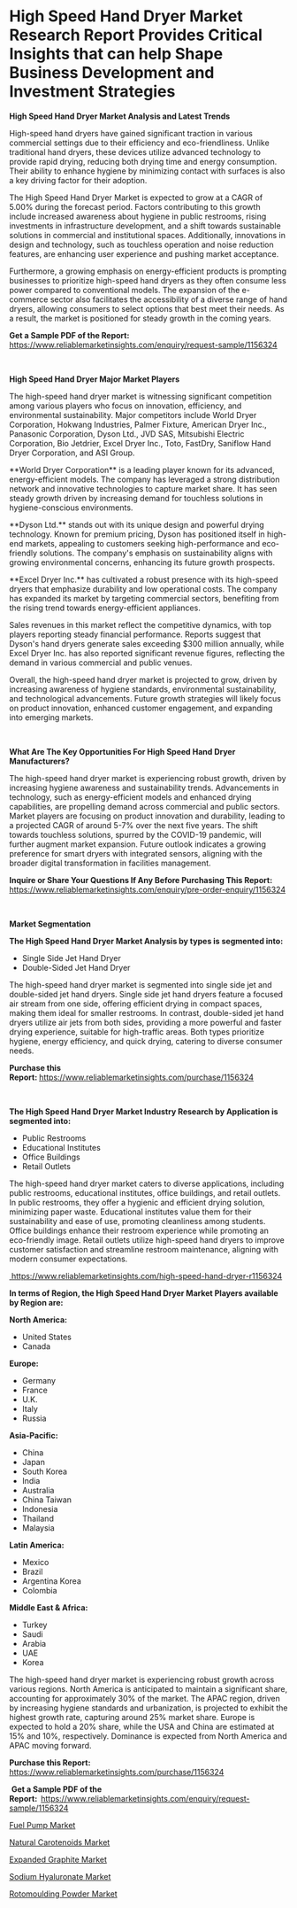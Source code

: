 <p><h1>High Speed Hand Dryer Market Research Report Provides Critical Insights that can help Shape Business Development and Investment Strategies</h1></p><p><strong>High Speed Hand Dryer Market Analysis and Latest Trends</strong></p>
<p><p>High-speed hand dryers have gained significant traction in various commercial settings due to their efficiency and eco-friendliness. Unlike traditional hand dryers, these devices utilize advanced technology to provide rapid drying, reducing both drying time and energy consumption. Their ability to enhance hygiene by minimizing contact with surfaces is also a key driving factor for their adoption.</p><p>The High Speed Hand Dryer Market is expected to grow at a CAGR of 5.00% during the forecast period. Factors contributing to this growth include increased awareness about hygiene in public restrooms, rising investments in infrastructure development, and a shift towards sustainable solutions in commercial and institutional spaces. Additionally, innovations in design and technology, such as touchless operation and noise reduction features, are enhancing user experience and pushing market acceptance. </p><p>Furthermore, a growing emphasis on energy-efficient products is prompting businesses to prioritize high-speed hand dryers as they often consume less power compared to conventional models. The expansion of the e-commerce sector also facilitates the accessibility of a diverse range of hand dryers, allowing consumers to select options that best meet their needs. As a result, the market is positioned for steady growth in the coming years.</p></p>
<p><strong>Get a Sample PDF of the Report:&nbsp;</strong> <a href="https://www.reliablemarketinsights.com/enquiry/request-sample/1156324?utm_campaign=2217&utm_medium=2&utm_source=Github&utm_content=ia&utm_term=05022025&utm_id=high-speed-hand-dryer">https://www.reliablemarketinsights.com/enquiry/request-sample/1156324</a></p>
<p>&nbsp;</p>
<p><strong>High Speed Hand Dryer Major Market Players</strong></p>
<p><p>The high-speed hand dryer market is witnessing significant competition among various players who focus on innovation, efficiency, and environmental sustainability. Major competitors include World Dryer Corporation, Hokwang Industries, Palmer Fixture, American Dryer Inc., Panasonic Corporation, Dyson Ltd., JVD SAS, Mitsubishi Electric Corporation, Bio Jetdrier, Excel Dryer Inc., Toto, FastDry, Saniflow Hand Dryer Corporation, and ASI Group.</p><p>**World Dryer Corporation** is a leading player known for its advanced, energy-efficient models. The company has leveraged a strong distribution network and innovative technologies to capture market share. It has seen steady growth driven by increasing demand for touchless solutions in hygiene-conscious environments.</p><p>**Dyson Ltd.** stands out with its unique design and powerful drying technology. Known for premium pricing, Dyson has positioned itself in high-end markets, appealing to customers seeking high-performance and eco-friendly solutions. The company's emphasis on sustainability aligns with growing environmental concerns, enhancing its future growth prospects.</p><p>**Excel Dryer Inc.** has cultivated a robust presence with its high-speed dryers that emphasize durability and low operational costs. The company has expanded its market by targeting commercial sectors, benefiting from the rising trend towards energy-efficient appliances.</p><p>Sales revenues in this market reflect the competitive dynamics, with top players reporting steady financial performance. Reports suggest that Dyson's hand dryers generate sales exceeding $300 million annually, while Excel Dryer Inc. has also reported significant revenue figures, reflecting the demand in various commercial and public venues.</p><p>Overall, the high-speed hand dryer market is projected to grow, driven by increasing awareness of hygiene standards, environmental sustainability, and technological advancements. Future growth strategies will likely focus on product innovation, enhanced customer engagement, and expanding into emerging markets.</p></p>
<p>&nbsp;</p>
<p><strong>What Are The Key Opportunities For High Speed Hand Dryer Manufacturers?</strong></p>
<p><p>The high-speed hand dryer market is experiencing robust growth, driven by increasing hygiene awareness and sustainability trends. Advancements in technology, such as energy-efficient models and enhanced drying capabilities, are propelling demand across commercial and public sectors. Market players are focusing on product innovation and durability, leading to a projected CAGR of around 5-7% over the next five years. The shift towards touchless solutions, spurred by the COVID-19 pandemic, will further augment market expansion. Future outlook indicates a growing preference for smart dryers with integrated sensors, aligning with the broader digital transformation in facilities management.</p></p>
<p><strong>Inquire or Share Your Questions If Any Before Purchasing This Report:</strong> <a href="https://www.reliablemarketinsights.com/enquiry/pre-order-enquiry/1156324?utm_campaign=2217&utm_medium=2&utm_source=Github&utm_content=ia&utm_term=05022025&utm_id=high-speed-hand-dryer">https://www.reliablemarketinsights.com/enquiry/pre-order-enquiry/1156324</a></p>
<p>&nbsp;</p>
<p><strong>Market Segmentation</strong></p>
<p><strong>The High Speed Hand Dryer Market Analysis by types is segmented into:</strong></p>
<p><ul><li>Single Side Jet Hand Dryer</li><li>Double-Sided Jet Hand Dryer</li></ul></p>
<p><p>The high-speed hand dryer market is segmented into single side jet and double-sided jet hand dryers. Single side jet hand dryers feature a focused air stream from one side, offering efficient drying in compact spaces, making them ideal for smaller restrooms. In contrast, double-sided jet hand dryers utilize air jets from both sides, providing a more powerful and faster drying experience, suitable for high-traffic areas. Both types prioritize hygiene, energy efficiency, and quick drying, catering to diverse consumer needs.</p></p>
<p><strong>Purchase this Report:&nbsp;</strong><a href="https://www.reliablemarketinsights.com/purchase/1156324?utm_campaign=2217&utm_medium=2&utm_source=Github&utm_content=ia&utm_term=05022025&utm_id=high-speed-hand-dryer">https://www.reliablemarketinsights.com/purchase/1156324</a></p>
<p>&nbsp;</p>
<p><strong>The High Speed Hand Dryer Market Industry Research by Application is segmented into:</strong></p>
<p><ul><li>Public Restrooms</li><li>Educational Institutes</li><li>Office Buildings</li><li>Retail Outlets</li></ul></p>
<p><p>The high-speed hand dryer market caters to diverse applications, including public restrooms, educational institutes, office buildings, and retail outlets. In public restrooms, they offer a hygienic and efficient drying solution, minimizing paper waste. Educational institutes value them for their sustainability and ease of use, promoting cleanliness among students. Office buildings enhance their restroom experience while promoting an eco-friendly image. Retail outlets utilize high-speed hand dryers to improve customer satisfaction and streamline restroom maintenance, aligning with modern consumer expectations.</p></p>
<p><a href="https://www.reliablemarketinsights.com/high-speed-hand-dryer-r1156324?utm_campaign=2217&utm_medium=2&utm_source=Github&utm_content=ia&utm_term=05022025&utm_id=high-speed-hand-dryer">&nbsp;https://www.reliablemarketinsights.com/high-speed-hand-dryer-r1156324</a></p>
<p><strong>In terms of Region, the High Speed Hand Dryer Market Players available by Region are:</strong></p>
<p>
    <p> <strong> North America: </strong>
        <ul>
            <li>United States</li>
            <li>Canada</li>
        </ul>
        </p> 
    <p> <strong> Europe: </strong>
        <ul>
            <li>Germany</li>
            <li>France</li>
            <li>U.K.</li>
            <li>Italy</li>
            <li>Russia</li>
        </ul>
        </p> 
    <p> <strong> Asia-Pacific: </strong>
        <ul>
            <li>China</li>
            <li>Japan</li>
            <li>South Korea</li>
            <li>India</li>
            <li>Australia</li>
            <li>China Taiwan</li>
            <li>Indonesia</li>
            <li>Thailand</li>
            <li>Malaysia</li>
        </ul>
        </p> 
    <p> <strong> Latin America: </strong>
        <ul>
            <li>Mexico</li>
            <li>Brazil</li>
            <li>Argentina Korea</li>
            <li>Colombia</li>
        </ul>
        </p> 
    <p> <strong> Middle East & Africa: </strong>
        <ul>
            <li>Turkey</li>
            <li>Saudi</li>
            <li>Arabia</li>
            <li>UAE</li>
            <li>Korea</li>
        </ul>
    </p>
    </p>
<p><p>The high-speed hand dryer market is experiencing robust growth across various regions. North America is anticipated to maintain a significant share, accounting for approximately 30% of the market. The APAC region, driven by increasing hygiene standards and urbanization, is projected to exhibit the highest growth rate, capturing around 25% market share. Europe is expected to hold a 20% share, while the USA and China are estimated at 15% and 10%, respectively. Dominance is expected from North America and APAC moving forward.</p></p>
<p><strong>Purchase this Report: </strong><a href="https://www.reliablemarketinsights.com/purchase/1156324?utm_campaign=2217&utm_medium=2&utm_source=Github&utm_content=ia&utm_term=05022025&utm_id=high-speed-hand-dryer">https://www.reliablemarketinsights.com/purchase/1156324</a></p>
<p>&nbsp;<strong>Get a Sample PDF of the Report:&nbsp;&nbsp;</strong><a href="https://www.reliablemarketinsights.com/enquiry/request-sample/1156324?utm_campaign=2217&utm_medium=2&utm_source=Github&utm_content=ia&utm_term=05022025&utm_id=high-speed-hand-dryer">https://www.reliablemarketinsights.com/enquiry/request-sample/1156324</a></p>
<p><strong></strong></p>
<p><p><a href="https://www.linkedin.com/pulse/fuel-pump-market-analysis-trends-share-sales-size-growth-wk7rc?utm_campaign=2217&utm_medium=2&utm_source=Github&utm_content=ia&utm_term=05022025&utm_id=high-speed-hand-dryer">Fuel Pump Market</a></p><p><a href="https://www.linkedin.com/pulse/natural-carotenoids-market-size-2025-2032-reports-rise-cagr-v7zee?utm_campaign=2217&utm_medium=2&utm_source=Github&utm_content=ia&utm_term=05022025&utm_id=high-speed-hand-dryer">Natural Carotenoids Market</a></p><p><a href="https://www.linkedin.com/pulse/expanded-graphite-market-research-report-2025-2032-forecasted-pqb6e?utm_campaign=2217&utm_medium=2&utm_source=Github&utm_content=ia&utm_term=05022025&utm_id=high-speed-hand-dryer">Expanded Graphite Market</a></p><p><a href="https://www.linkedin.com/pulse/revenue-projections-growth-forecast-sodium-hyaluronate-market-d9ske?utm_campaign=2217&utm_medium=2&utm_source=Github&utm_content=ia&utm_term=05022025&utm_id=high-speed-hand-dryer">Sodium Hyaluronate Market</a></p><p><a href="https://www.linkedin.com/pulse/rotomoulding-powder-research-report-industry-development-s9k2e?utm_campaign=2217&utm_medium=2&utm_source=Github&utm_content=ia&utm_term=05022025&utm_id=high-speed-hand-dryer">Rotomoulding Powder Market</a></p></p>